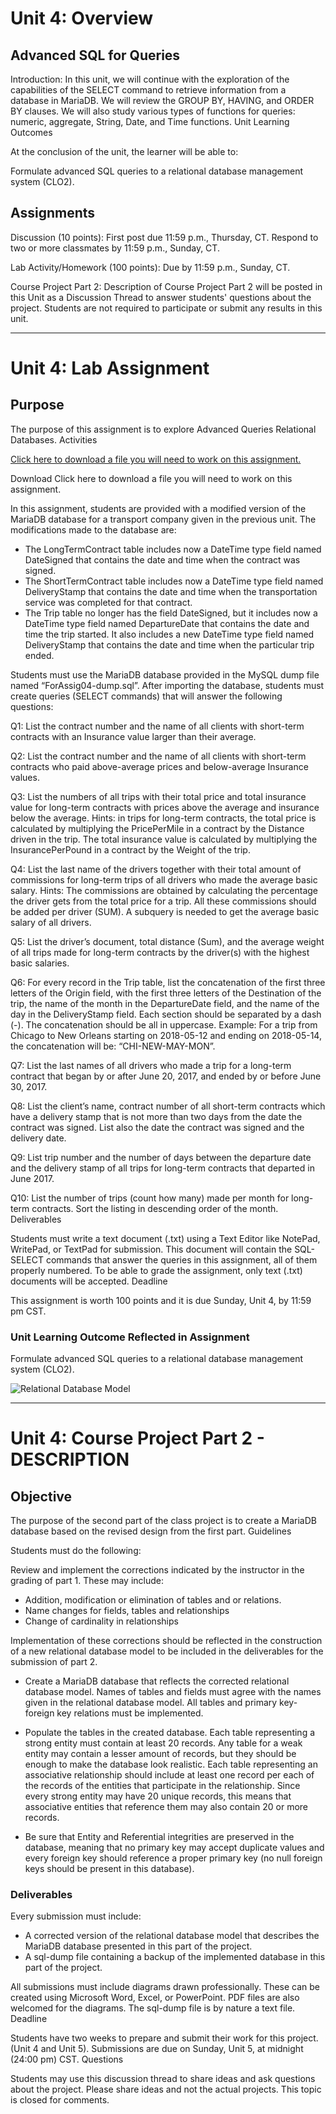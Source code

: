 # Unit 4: Overview

## Advanced SQL for Queries

Introduction: In this unit, we will continue with the exploration of the capabilities of the SELECT command to retrieve information from a database in MariaDB. We will review the GROUP BY, HAVING, and ORDER BY clauses. We will also study various types of functions for queries: numeric, aggregate, String, Date, and Time functions. 
Unit Learning Outcomes

At the conclusion of the unit, the learner will be able to:

Formulate advanced SQL queries to a relational database management system (CLO2).

## Assignments

Discussion (10 points): First post due 11:59 p.m., Thursday, CT.  Respond to two or more classmates by 11:59 p.m., Sunday, CT.

Lab Activity/Homework (100 points): Due by 11:59 p.m., Sunday, CT.

Course Project Part 2: Description of Course Project Part 2 will be posted in this Unit as a Discussion Thread to answer students' questions about the project. Students are not required to participate or submit any results in this unit.

---
# Unit 4: Lab Assignment

## Purpose

The purpose of this assignment is to explore Advanced Queries Relational Databases.
Activities

[Click here to download a file you will need to work on this assignment.](/ForAssig04-dump.sql)

Download Click here to download a file you will need to work on this assignment.

In this assignment, students are provided with a modified version of the MariaDB database for a transport company given in the previous unit. The modifications made to the database are:

- The LongTermContract table includes now a DateTime type field named DateSigned that contains the date and time when the contract was signed.
- The ShortTermContract table includes now a DateTime type field named DeliveryStamp that contains the date and time when the transportation service was completed for that contract.
- The Trip table no longer has the field DateSigned, but it includes now a DateTime type field named DepartureDate that contains the date and time the trip started. It also includes a new DateTime type field named DeliveryStamp that contains the date and time when the particular trip ended.

Students must use the MariaDB database provided in the MySQL dump file named “ForAssig04-dump.sql”. After importing the database, students must create queries (SELECT commands) that will answer the following questions:

Q1: List the contract number and the name of all clients with short-term contracts with an Insurance value larger than their average.

Q2: List the contract number and the name of all clients with short-term contracts who paid above-average prices and below-average Insurance values.

Q3: List the numbers of all trips with their total price and total insurance value for long-term contracts with prices above the average and insurance below the average. Hints: in trips for long-term contracts, the total price is calculated by multiplying the PricePerMile in a contract by the Distance driven in the trip. The total insurance value is calculated by multiplying the InsurancePerPound in a contract by the Weight of the trip.

Q4: List the last name of the drivers together with their total amount of commissions for long-term trips of all drivers who made the average basic salary. Hints: The commissions are obtained by calculating the percentage the driver gets from the total price for a trip. All these commissions should be added per driver (SUM). A subquery is needed to get the average basic salary of all drivers.

Q5: List the driver’s document, total distance (Sum), and the average weight of all trips made for long-term contracts by the driver(s) with the highest basic salaries.

Q6: For every record in the Trip table, list the concatenation of the first three letters of the Origin field, with the first three letters of the Destination of the trip, the name of the month in the DepartureDate field, and the name of the day in the DeliveryStamp field. Each section should be separated by a dash (-). The concatenation should be all in uppercase. Example: For a trip from Chicago to New Orleans starting on 2018-05-12 and ending on 2018-05-14, the concatenation will be: “CHI-NEW-MAY-MON”.

Q7: List the last names of all drivers who made a trip for a long-term contract that began by or after June 20, 2017, and ended by or before June 30, 2017.

Q8: List the client’s name, contract number of all short-term contracts which have a delivery stamp that is not more than two days from the date the contract was signed. List also the date the contract was signed and the delivery date.

Q9: List trip number and the number of days between the departure date and the delivery stamp of all trips for long-term contracts that departed in June 2017.

Q10: List the number of trips (count how many) made per month for long-term contracts. Sort the listing in descending order of the month. 
Deliverables

Students must write a text document (.txt) using a Text Editor like NotePad, WritePad, or TextPad for submission. This document will contain the SQL-SELECT commands that answer the queries in this assignment, all of them properly numbered. To be able to grade the assignment, only text (.txt) documents will be accepted.
Deadline

This assignment is worth 100 points and it is due Sunday, Unit 4, by 11:59 pm CST.

### Unit Learning Outcome Reflected in Assignment

Formulate advanced SQL queries to a relational database management system (CLO2).

![Relational Database Model](/IS362-DiagramForAssign04.jpg)

---
# Unit 4: Course Project Part 2 - DESCRIPTION

## Objective

The purpose of the second part of the class project is to create a MariaDB database based on the revised design from the first part.
Guidelines

Students must do the following:

Review and implement the corrections indicated by the instructor in the grading of part 1. These may include:

- Addition, modification or elimination of tables and or relations.
- Name changes for fields, tables and relationships
- Change of cardinality in relationships

Implementation of these corrections should be reflected in the construction of a new relational database model to be included in the deliverables for the submission of part 2.

- Create a MariaDB database that reflects the corrected relational database model. Names of tables and fields must agree with the names given in the relational database model. All tables and primary key-foreign key relations must be implemented.

- Populate the tables in the created database. Each table representing a strong entity must contain at least 20 records. Any table for a weak entity may contain a lesser amount of records, but they should be enough to make the database look realistic. Each table representing an associative relationship should include at least one record per each of the records of the entities that participate in the relationship. Since every strong entity may have 20 unique records, this means that associative entities that reference them may also contain 20 or more records.

- Be sure that Entity and Referential integrities are preserved in the database, meaning that no primary key may accept duplicate values and every foreign key should reference a proper primary key (no null foreign keys should be present in this database).

### Deliverables

Every submission must include:

- A corrected version of the relational database model that describes the MariaDB database presented in this part of the project.
- A sql-dump file containing a backup of the implemented database in this part of the project.

All submissions must include diagrams drawn professionally. These can be created using Microsoft Word, Excel, or PowerPoint. PDF files are also welcomed for the diagrams. The sql-dump file is by nature a text file.
Deadline

Students have two weeks to prepare and submit their work for this project. (Unit 4 and Unit 5). Submissions are due on Sunday, Unit 5, at midnight (24:00 pm) CST.
Questions

Students may use this discussion thread to share ideas and ask questions about the project. Please share ideas and not the actual projects.
This topic is closed for comments.
